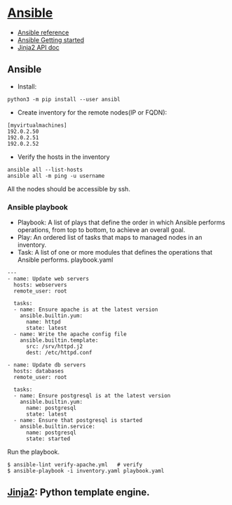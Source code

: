 # [Ansible](https://www.ansible.com/)
- [Ansible reference](https://docs.ansible.com/)
- [Ansible Getting started](https://docs.ansible.com/ansible/latest/getting_started/index.html)
- [Jinja2 API doc](https://jinja.palletsprojects.com/en/3.1.x/)

## Ansible
- Install:
```
python3 -m pip install --user ansibl
```
- Create inventory for the remote nodes(IP or FQDN):
```
[myvirtualmachines]
192.0.2.50
192.0.2.51
192.0.2.52
```
- Verify the hosts in the inventory
```
ansible all --list-hosts
ansible all -m ping -u username
```
All the nodes should be accessible by ssh.

### Ansible playbook    
- Playbook: A list of plays that define the order in which Ansible performs operations, from top to bottom, to achieve an overall goal.
- Play: An ordered list of tasks that maps to managed nodes in an inventory.
- Task: A list of one or more modules that defines the operations that Ansible performs.
playbook.yaml
```
---
- name: Update web servers
  hosts: webservers
  remote_user: root

  tasks:
  - name: Ensure apache is at the latest version
    ansible.builtin.yum:
      name: httpd
      state: latest
  - name: Write the apache config file
    ansible.builtin.template:
      src: /srv/httpd.j2
      dest: /etc/httpd.conf

- name: Update db servers
  hosts: databases
  remote_user: root

  tasks:
  - name: Ensure postgresql is at the latest version
    ansible.builtin.yum:
      name: postgresql
      state: latest
  - name: Ensure that postgresql is started
    ansible.builtin.service:
      name: postgresql
      state: started
```
Run the playbook.
```
$ ansible-lint verify-apache.yml   # verify
$ ansible-playbook -i inventory.yaml playbook.yaml
```


## [Jinja2](https://palletsprojects.com/p/jinja/): Python template engine.

